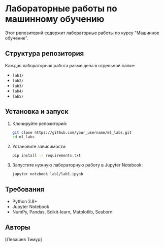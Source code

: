 # Лабораторные работы по машинному обучению

Этот репозиторий содержит лабораторные работы по курсу "Машинное обучение".

## Структура репозитория
Каждая лабораторная работа размещена в отдельной папке:
- `lab1/` 
- `lab2/` 
- `lab3/`
- `lab4/` 
- `lab5/` 

## Установка и запуск

1. Клонируйте репозиторий:
   ```sh
   git clone https://github.com/your_username/ml_labs.git
   cd ml_labs
   ```

2. Установите зависимости:
   ```sh
   pip install -r requirements.txt
   ```

3. Запустите нужную лабораторную работу в Jupyter Notebook:
   ```sh
   jupyter notebook lab1/lab1.ipynb
   ```

## Требования
- Python 3.8+
- Jupyter Notebook
- NumPy, Pandas, Scikit-learn, Matplotlib, Seaborn

## Авторы
[Левашев Тимур] 

